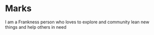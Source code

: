 # Marks
I am a Frankness person who loves to explore and community lean new things and help others in need
